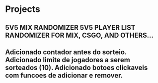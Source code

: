 # Projects
5V5 MIX RANDOMIZER
5V5 PLAYER LIST RANDOMIZER FOR MIX, CSGO, AND OTHERS...
---
Adicionado contador antes do sorteio.
Adicionado limite de jogadores a serem sorteados (10).
Adicionado botoes clickaveis com funcoes de adicionar e remover.
-----
